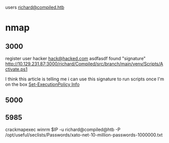 users
richard@compiled.htb


# nmap

## 3000
register user
hacker
hack@hacked.com
asdfasdf
found "signature" http://10.129.231.87:3000/richard/Compiled/src/branch/main/venv/Scripts/Activate.ps1

I think this article is telling me i can use this signature to run scripts once I'm on the box [Set-ExecutionPolicy Info](https://learn.microsoft.com/en-us/powershell/module/microsoft.powershell.security/set-executionpolicy?view=powershell-7.4#example-7-unblock-a-script-to-run-it-without-changing-the-execution-policy)

## 5000

## 5985

crackmapexec winrm $IP -u richard@compiled@htb -P /opt/useful/seclists/Passwords/xato-net-10-million-passwords-1000000.txt